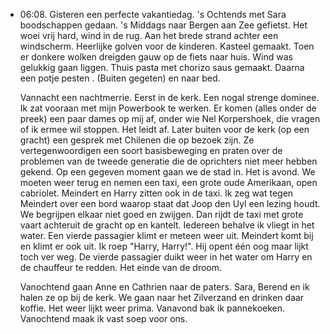 - 06:08. Gisteren een perfecte vakantiedag. 's Ochtends met Sara boodschappen gedaan. 's Middags naar Bergen aan Zee gefietst. Het woei vrij hard, wind in de rug. Aan het brede strand achter een windscherm. Heerlijke golven voor de kinderen. Kasteel gemaakt. Toen er donkere wolken dreigden gauw op de fiets naar huis. Wind was gelukkig gaan liggen. Thuis pasta met chorizo saus gemaakt. Daarna een potje pesten . (Buiten gegeten) en naar bed. 
  
  Vannacht een nachtmerrie. Eerst in de kerk. Een nogal strenge dominee. Ik zat vooraan met mijn Powerbook te werken. Er komen (alles onder de preek) een paar dames op mij af, onder wie Nel Korpershoek, die vragen of ik ermee wil stoppen. Het leidt af. Later buiten voor de kerk (op een gracht) een gesprek met Chilenen die op bezoek zijn. Ze vertegenwoordigen een soort basisbeweging en praten over de problemen van de tweede generatie die de oprichters niet meer hebben gekend. Op een gegeven moment gaan we de stad in. Het is avond. We moeten weer terug en nemen een taxi, een grote oude Amerikaan, open cabriolet. Meindert en Harry zitten ook in de taxi. Ik zeg wat tegen Meindert over een bord waarop staat dat Joop den Uyl een lezing houdt. We begrijpen elkaar niet goed en zwijgen. Dan rijdt de taxi met grote vaart achteruit de gracht op en kantelt. Iedereen behalve ik vliegt in het water. Een vierde passagier klimt er meteen weer uit. Meindert komt bij en klimt er ook uit. Ik roep "Harry, Harry!". Hij opent één oog maar lijkt toch ver weg. De vierde passagier duikt weer in het water om Harry en de chauffeur te redden. Het einde van de droom. 
  
  Vanochtend gaan Anne en Cathrien naar de paters. Sara, Berend en ik halen ze op bij de kerk. We gaan naar het Zilverzand en drinken daar koffie. Het weer lijkt weer prima. Vanavond bak ik pannekoeken. Vanochtend maak ik vast soep voor ons.